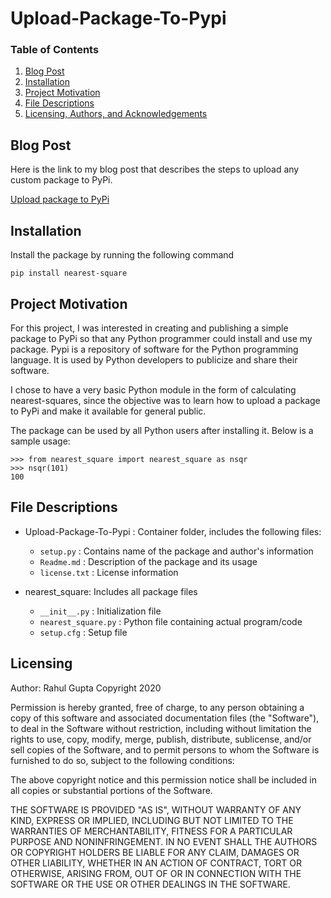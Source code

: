 # Upload-Package-To-Pypi

### Table of Contents
1. [Blog Post](#Blog_Post)
2. [Installation](#installation)
3. [Project Motivation](#motivation)
4. [File Descriptions](#files)
6. [Licensing, Authors, and Acknowledgements](#licensing)

## Blog Post <a name="Blog_Post"></a>
Here is the link to my blog post that describes the steps to upload any custom package to PyPi.

[Upload package to PyPi](https://medium.com/@rahulgupta1/upload-your-python-package-to-pypi-c45ad6a52a13)


## Installation <a name="installation"></a>
Install the package by running the following command

`pip install nearest-square`

## Project Motivation<a name="motivation"></a>

For this project, I was interested in creating and publishing a simple package to PyPi so that any Python programmer could install and use my package. Pypi is a repository of software for the Python programming language. It is used by Python developers to publicize and share their software.

I chose to have a very basic Python module in the form of calculating nearest-squares, since the objective was to learn how to upload a package to PyPi and make it available for general public.

The package can be used by all Python users after installing it. Below is a sample usage:
```
>>> from nearest_square import nearest_square as nsqr
>>> nsqr(101)
100
```

## File Descriptions <a name="files"></a>

* Upload-Package-To-Pypi : Container folder, includes the following files:
    * `setup.py` : Contains name of the package and author's information
    * `Readme.md` : Description of the package and its usage
    * `license.txt` : License information
    
* nearest_square: Includes all package files
    * `__init__.py` : Initialization file
    * `nearest_square.py` : Python file containing actual program/code
    * `setup.cfg` : Setup file

## Licensing<a name="licensing"></a>
Author: Rahul Gupta
Copyright 2020

Permission is hereby granted, free of charge, to any person obtaining a copy
of this software and associated documentation files (the "Software"), to deal
in the Software without restriction, including without limitation the rights
to use, copy, modify, merge, publish, distribute, sublicense, and/or sell
copies of the Software, and to permit persons to whom the Software is
furnished to do so, subject to the following conditions:

The above copyright notice and this permission notice shall be included in all
copies or substantial portions of the Software.

THE SOFTWARE IS PROVIDED "AS IS", WITHOUT WARRANTY OF ANY KIND, EXPRESS OR
IMPLIED, INCLUDING BUT NOT LIMITED TO THE WARRANTIES OF MERCHANTABILITY,
FITNESS FOR A PARTICULAR PURPOSE AND NONINFRINGEMENT. IN NO EVENT SHALL THE
AUTHORS OR COPYRIGHT HOLDERS BE LIABLE FOR ANY CLAIM, DAMAGES OR OTHER
LIABILITY, WHETHER IN AN ACTION OF CONTRACT, TORT OR OTHERWISE, ARISING FROM,
OUT OF OR IN CONNECTION WITH THE SOFTWARE OR THE USE OR OTHER DEALINGS IN THE
SOFTWARE.
